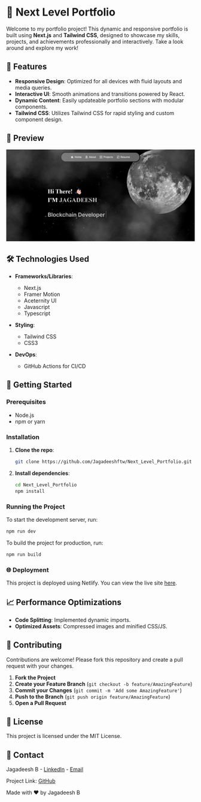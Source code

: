 # 🚀 Next Level Portfolio

Welcome to my portfolio project! This dynamic and responsive portfolio is built using **Next.js** and **Tailwind CSS**, designed to showcase my skills, projects, and achievements professionally and interactively. Take a look around and explore my work!

## 🌟 Features

- **Responsive Design**: Optimized for all devices with fluid layouts and media queries.
- **Interactive UI**: Smooth animations and transitions powered by React.
- **Dynamic Content**: Easily updateable portfolio sections with modular components.
- **Tailwind CSS**: Utilizes Tailwind CSS for rapid styling and custom component design.

## 📸 Preview

![Portfolio Preview](./Assets/Projects/Portfolio.png)

## 🛠️ Technologies Used

- **Frameworks/Libraries**:

  - Next.js
  - Framer Motion
  - Aceternity UI
  - Javascript
  - Typescript

- **Styling**:

  - Tailwind CSS
  - CSS3

- **DevOps**:
  - GitHub Actions for CI/CD

## 🚀 Getting Started

### Prerequisites

- Node.js
- npm or yarn

### Installation

1. **Clone the repo**:
   ```sh
   git clone https://github.com/Jagadeeshftw/Next_Level_Portfolio.git
   ```
2. **Install dependencies**:
   ```sh
   cd Next_Level_Portfolio
   npm install
   ```

### Running the Project

To start the development server, run:

```sh
npm run dev
```

To build the project for production, run:

```sh
npm run build
```

### 🌐 Deployment

This project is deployed using Netlify. You can view the live site [here](https://jagadeeshftw.netlify.app/).

## 📈 Performance Optimizations

- **Code Splitting**: Implemented dynamic imports.
- **Optimized Assets**: Compressed images and minified CSS/JS.

## 🤝 Contributing

Contributions are welcome! Please fork this repository and create a pull request with your changes.

1. **Fork the Project**
2. **Create your Feature Branch** (`git checkout -b feature/AmazingFeature`)
3. **Commit your Changes** (`git commit -m 'Add some AmazingFeature'`)
4. **Push to the Branch** (`git push origin feature/AmazingFeature`)
5. **Open a Pull Request**

## 📝 License

This project is licensed under the MIT License.

## 📧 Contact

Jagadeesh B - [LinkedIn](https://www.linkedin.com/in/jagadeesh-b-042b38208/) - [Email](mailto:jagadeesh26062002@gmail.com)

Project Link: [GitHub](https://github.com/Jagadeeshftw/Next_Level_Portfolio)

Made with ❤️ by Jagadeesh B
